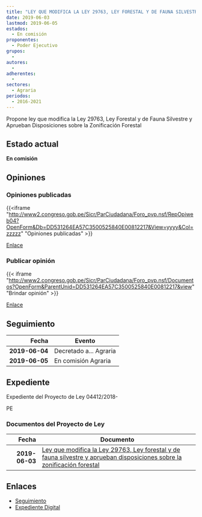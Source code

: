```yaml
---
title: "LEY QUE MODIFICA LA LEY 29763, LEY FORESTAL Y DE FAUNA SILVESTRE Y APRUEBAN DISPOSICIONES SOBRE LA ZONIFICACIÓN FORESTAL"
date: 2019-06-03
lastmod: 2019-06-05
estados: 
  - En comisión
proponentes: 
  - Poder Ejecutivo
grupos: 
  - 
autores: 
  - 
adherentes: 
  - 
sectores: 
  - Agraria
periodos: 
  - 2016-2021
---
```


Propone ley que modifica la Ley 29763, Ley Forestal y de Fauna Silvestre y Aprueban Disposiciones sobre la Zonificación Forestal


## Estado actual

**En comisión**

## Opiniones

### Opiniones publicadas

{{<iframe "http://www2.congreso.gob.pe/Sicr/ParCiudadana/Foro_pvp.nsf/RepOpiweb04?OpenForm&Db=DD531264EA57C3500525840E00812217&View=yyyy&Col=zzzzz" "Opiniones publicadas" >}}

[Enlace](http://www2.congreso.gob.pe/Sicr/ParCiudadana/Foro_pvp.nsf/RepOpiweb04?OpenForm&Db=DD531264EA57C3500525840E00812217&View=yyyy&Col=zzzzz)
### Publicar opinión

{{< iframe "http://www2.congreso.gob.pe/Sicr/ParCiudadana/Foro_pvp.nsf/Documentos?OpenForm&ParentUnid=DD531264EA57C3500525840E00812217&view" "Brindar opinión" >}}

[Enlace](http://www2.congreso.gob.pe/Sicr/ParCiudadana/Foro_pvp.nsf/Documentos?OpenForm&ParentUnid=DD531264EA57C3500525840E00812217&view)

## Seguimiento

| Fecha | Evento |
|------:|--------|
| **2019-06-04** | Decretado a... Agraria|
| **2019-06-05** | En comisión Agraria|


## Expediente

Expediente del Proyecto de Ley 04412/2018-

PE


### Documentos del Proyecto de Ley

| Fecha | Documento |
|------:|--------|
| **2019-06-03** | [Ley que modifica la Ley 29763, Ley forestal y de fauna silvestre y aprueban disposiciones sobre la zonificación forestal](http://www.leyes.congreso.gob.pe/Documentos/2016_2021/Proyectos_de_Ley_y_de_Resoluciones_Legislativas/PL0441220190603.pdf) |

## Enlaces 

- [Seguimiento](http://www2.congreso.gob.pe/Sicr/TraDocEstProc/CLProLey2016.nsf/f7fff46988ca05b1052578e100829cc7/f80ef6b4d52cf2820525840e007b13e5?OpenDocument)
- [Expediente Digital](http://www2.congreso.gob.pe/Sicr/TraDocEstProc/CLProLey2016.nsf/f7fff46988ca05b1052578e100829cc7/f80ef6b4d52cf2820525840e007b13e5?OpenDocument&Click=05257FB7005EB655.eb71d0cf91d8294e05256cdf006b5706/$Body/0.1C6C)
